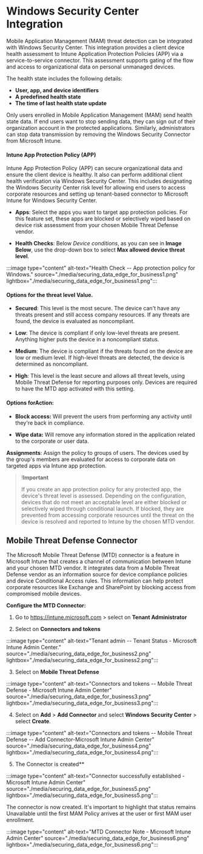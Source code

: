 
# Windows Security Center Integration

Mobile Application Management (MAM) threat detection can be integrated with Windows Security Center. This integration provides a client device health assessment to Intune Application Protection Policies (APP) via a service-to-service connector. This assessment supports gating of the flow and access to organizational data on personal unmanaged devices.

The health state includes the following details:

- **User, app, and device identifiers**
- **A predefined health state**
- **The time of last health state update**

Only users enrolled in Mobile Application Management (MAM) send health state data. If end users want to stop sending data, they can sign out of their organization account in the protected applications. Similarly, administrators can stop data transmission by removing the Windows Security Connector from Microsoft Intune. 

#### Intune App Protection Policy (APP)
Intune App Protection Policy (APP) can secure organizational data and ensure the client device is healthy. It also can perform additional client health verification via Windows Security Center. This includes designating the Windows Security Center risk level for allowing end users to access corporate resources and setting up tenant-based connector to Microsoft Intune for Windows Security Center.

- **Apps**: Select the apps you want to target app protection policies. For this feature set, these apps are blocked or selectively wiped based on device risk assessment from your chosen Mobile Threat Defense vendor.

- **Health Checks**: Below *Device conditions*, as you can see in **Image Below**, use the drop-down box to select **Max allowed device threat level**.

:::image type="content" alt-text="Health Check -- App protection policy for Windows." source="./media/securing_data_edge_for_business1.png" lightbox="./media/securing_data_edge_for_business1.png":::


#### Options for the threat level Value.

- **Secured**: This level is the most secure. The device can't have any threats present and still access company resources. If any threats are found, the device is evaluated as noncompliant.

- **Low**: The device is compliant if only low-level threats are present. Anything higher puts the device in a noncompliant status.

- **Medium**: The device is compliant if the threats found on the device are low or medium level. If high-level threats are detected, the device is determined as noncompliant.

- **High**: This level is the least secure and allows all threat levels, using Mobile Threat Defense for reporting purposes only. Devices are required to have the MTD app activated with this setting.

#### Options for**Action**:

- **Block access:** Will prevent the users from performing any activity until they're back in compliance.

- **Wipe data:** Will remove any information stored in the application related to the corporate or user data.

**Assignments**: Assign the policy to groups of users. The devices used
by the group's members are evaluated for access to corporate data on
targeted apps via Intune app protection.

> !**Important**
>
>If you create an app protection policy for any protected app, the device's threat level is assessed. Depending on the configuration, devices that do not meet an acceptable level are either blocked or selectively wiped through conditional launch. If blocked, they are prevented from accessing corporate resources until the threat on the device is resolved and reported to Intune by the chosen MTD vendor.

## Mobile Threat Defense Connector

The Microsoft Mobile Threat Defense (MTD) connector is a feature in Microsoft Intune that creates a channel of communication between Intune and your chosen MTD vendor. It integrates data from a Mobile Threat Defense vendor as an information source for device compliance policies and device Conditional Access rules. This information can help protect corporate resources like Exchange and SharePoint by blocking access from compromised mobile devices.

**Configure the MTD Connector:**

1. Go to <https://intune.microsoft.com> \> select on **Tenant
Administrator**

2. Select on **Connectors and tokens**

:::image type="content" alt-text="Tenant admin -- Tenant Status - Microsoft Intune Admin Center." source="./media/securing_data_edge_for_business2.png" lightbox="./media/securing_data_edge_for_business2.png":::


3. Select on **Mobile Threat Defense**

:::image type="content" alt-text="Connectors and tokens -- Mobile Threat Defense - Microsoft Intune Admin Center" source="./media/securing_data_edge_for_business3.png" lightbox="./media/securing_data_edge_for_business3.png":::

4. Select on **Add** \> **Add Connector** and select **Windows Security Center** \>  select **Create**.

:::image type="content" alt-text="Connectors and tokens -- Mobile Threat Defense -- Add Connector-Microsoft Intune Admin Center" source="./media/securing_data_edge_for_business4.png" lightbox="./media/securing_data_edge_for_business4.png":::

5. The Connector is created**

:::image type="content" alt-text="Connector successfully established - Microsoft Intune Admin Center" source="./media/securing_data_edge_for_business5.png" lightbox="./media/securing_data_edge_for_business5.png":::

The connector is now created. It's important to highlight that status remains Unavailable until the first MAM Policy arrives at the user or first MAM user enrollment.

:::image type="content" alt-text="MTD Connector Note - Microsoft Intune Admin Center" source="./media/securing_data_edge_for_business6.png" lightbox="./media/securing_data_edge_for_business6.png":::
